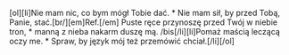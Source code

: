 [ol][li]Nie mam nic, co bym mógł Tobie dać. * Nie mam sił, by przed Tobą, Panie, stać.[br/][em]Ref.[/em] Puste ręce przynoszę przed Twój w niebie tron, * manną z nieba nakarm duszę mą. /bis[/li][li]Pomaż maścią leczącą oczy me. * Spraw, by język mój też przemówić chciał.[/li][/ol]